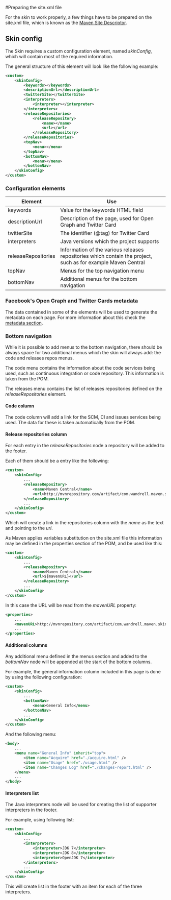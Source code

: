 #Preparing the site.xml file

For the skin to work properly, a few things have to be prepared on the site.xml file, which is known as the [Maven Site Descriptor][maven-site-descriptor].

## Skin config

The Skin requires a custom configuration element, named *skinConfig*, which will contain most of the required information.

The general structure of this element will look like the following example:

```xml
<custom>
    <skinConfig>
        <keywords></keywords>
        <descriptionUrl></descriptionUrl>
        <twitterSite></twitterSite>
        <interpreters>
            <interpreter></interpreter>
        </interpreters>
        <releaseRepositories>
            <releaseRepository>
                <name></name>
                <url></url>
            </releaseRepository>
        </releaseRepositories>
        <topNav>
            <menu></menu>
        </topNav>
        <bottomNav>
            <menu></menu>
        </bottomNav>
    </skinConfig>
</custom>
```

### Configuration elements

|Element|Use|
|---|---|
|keywords|Value for the keywords HTML field|
|descriptionUrl|Description of the page, used for Open Graph and Twitter Card|
|twitterSite|The identifier (@tag) for Twitter Card|
|interpreters|Java versions which the project supports|
|releaseRepositories|Information of the various releases repositories which contain the project, such as for example Maven Central|
|topNav|Menus for the top navigation menu|
|bottomNav|Additional menus for the bottom navigation|

### Facebook's Open Graph and Twitter Cards metadata

The data contained in some of the elements will be used to generate the metadata on each page. For more information about this check the [metadata section][metadata].

### Bottom navigation

While it is possible to add menus to the bottom navigation, there should be always space for two additional menus which the skin will always add: the code and releases repos menus.

The code menu contains the information about the code services being used, such as continuous integration or code repository. This information is taken from the POM.

The releases menu contains the list of releases repositories defined on the *releaseRepositories* element.

#### Code column

The code column will add a link for the SCM, CI and issues services being used. The data for these is taken automatically from the POM.

#### Release repositories column

For each entry in the *releaseRepositories* node a repository will be added to the footer.

Each of them should be a entry like the following:

```xml
<custom>
    <skinConfig>
        ...
        <releaseRepository>
            <name>Maven Central</name>
            <url>http://mvnrepository.com/artifact/com.wandrell.maven.skins/docs-maven-skin</url>
        </releaseRepository>
        ...
    </skinConfig>
</custom>
```

Which will create a link in the repositories column with the *name* as the text and pointing to the *url*.

As Maven applies variables substitution on the site.xml file this information may be defined in the properties section of the POM, and be used like this:

```xml
<custom>
    <skinConfig>
        ...
        <releaseRepository>
            <name>Maven Central</name>
            <url>${mavenURL}</url>
        </releaseRepository>
        ...
    </skinConfig>
</custom>
```

In this case the URL will be read from the *mavenURL* property:

```xml
<properties>
    ...
    <mavenURL>http://mvnrepository.com/artifact/com.wandrell.maven.skins/docs-maven-skin</mavenURL>
    ...
</properties>
```

#### Additional columns

Any additional menu defined in the menus section and added to the *bottomNav* node will be appended at the start of the bottom columns.

For example, the general information column included in this page is done by using the following configuration:

```xml
<custom>
    <skinConfig>
        ...
        <bottomNav>
            <menu>General Info</menu>
        </bottomNav>
        ...
    </skinConfig>
</custom>
```

And the following menu:

```xml
<body>
    ...
    <menu name="General Info" inherit="top">
        <item name="Acquire" href="./acquire.html" />
        <item name="Usage" href="./usage.html" />
        <item name="Changes Log" href="./changes-report.html" />
    </menu>
    ...
</body>
```

#### Interpreters list

The Java interpreters node will be used for creating the list of supporter interpreters in the footer.

For example, using following list:

```xml
<custom>
    <skinConfig>
        ...
        <interpreters>
            <interpreter>JDK 7</interpreter>
            <interpreter>JDK 8</interpreter>
            <interpreter>OpenJDK 7</interpreter>
        </interpreters>
        ...
    </skinConfig>
</custom>
```

This will create list in the footer with an item for each of the three interpreters.


[metadata]: ./metadata.html

[maven-site-descriptor]: http://maven.apache.org/plugins/maven-site-plugin/examples/sitedescriptor.html